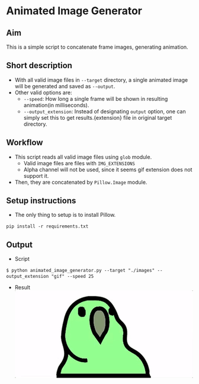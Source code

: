 # Animated Image Generator

## Aim

This is a simple script to concatenate frame images, generating animation.

## Short description

- With all valid image files in ```--target``` directory, a single animated image will be generated and saved
  as ```--output```.
- Other valid options are:
    - ```--speed```: How long a single frame will be shown in resulting animation(in milliseconds).
    - ```--output_extension```: Instead of designating ```output``` option, one can simply set this to get
      results.{extension} file in original target directory.

## Workflow

- This script reads all valid image files using ```glob``` module.
    - Valid image files are files with ```IMG_EXTENSIONS```
    - Alpha channel will not be used, since it seems gif extension does not support it.
- Then, they are concatenated by ```Pillow.Image``` module.

## Setup instructions

- The only thing to setup is to install Pillow.

```
pip install -r requirements.txt
```

## Output

- Script
```
$ python animated_image_generator.py --target "./images" --output_extension "gif" --speed 25
```
- Result
![output_gif](images/result.gif)

